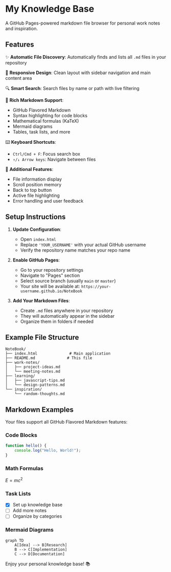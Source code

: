 # My Knowledge Base

A GitHub Pages-powered markdown file browser for personal work notes and inspiration.

## Features

✨ **Automatic File Discovery**: Automatically finds and lists all `.md` files in your repository

📱 **Responsive Design**: Clean layout with sidebar navigation and main content area

🔍 **Smart Search**: Search files by name or path with live filtering

🎨 **Rich Markdown Support**:
- GitHub Flavored Markdown
- Syntax highlighting for code blocks
- Mathematical formulas (KaTeX)
- Mermaid diagrams
- Tables, task lists, and more

⌨️ **Keyboard Shortcuts**:
- `Ctrl/Cmd + F`: Focus search box
- `↑/↓ Arrow keys`: Navigate between files

🚀 **Additional Features**:
- File information display
- Scroll position memory
- Back to top button
- Active file highlighting
- Error handling and user feedback

## Setup Instructions

1. **Update Configuration**: 
   - Open `index.html`
   - Replace `'YOUR_USERNAME'` with your actual GitHub username
   - Verify the repository name matches your repo name

2. **Enable GitHub Pages**:
   - Go to your repository settings
   - Navigate to "Pages" section
   - Select source branch (usually `main` or `master`)
   - Your site will be available at: `https://your-username.github.io/NoteBook`

3. **Add Your Markdown Files**:
   - Create `.md` files anywhere in your repository
   - They will automatically appear in the sidebar
   - Organize them in folders if needed

## Example File Structure

```
NoteBook/
├── index.html              # Main application
├── README.md              # This file
├── work-notes/
│   ├── project-ideas.md
│   └── meeting-notes.md
├── learning/
│   ├── javascript-tips.md
│   └── design-patterns.md
└── inspiration/
    └── random-thoughts.md
```

## Markdown Examples

Your files support all GitHub Flavored Markdown features:

### Code Blocks
```javascript
function hello() {
    console.log("Hello, World!");
}
```

### Math Formulas
$E = mc^2$

### Task Lists
- [x] Set up knowledge base
- [ ] Add more notes
- [ ] Organize by categories

### Mermaid Diagrams
```mermaid
graph TD
    A[Idea] --> B[Research]
    B --> C[Implementation]
    C --> D[Documentation]
```

Enjoy your personal knowledge base! 📚